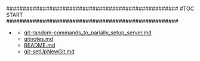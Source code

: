 







####################################################
#TOC START
####################################################
* [](.//README.md)
    * [git-random-commands_to_parially_setup_server.md](./git-random-commands_to_parially_setup_server.md)
    * [gitnotes.md](./gitnotes.md)
    * [README.md](./README.md)
    * [git-setUpNewGit.md](./git-setUpNewGit.md)
